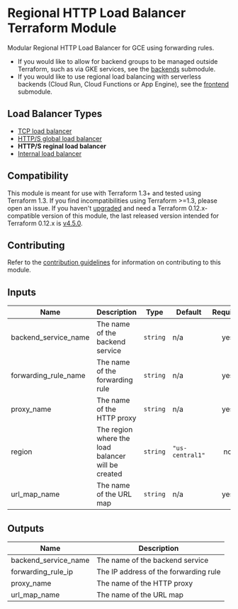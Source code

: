 # Regional HTTP Load Balancer Terraform Module

Modular Regional HTTP Load Balancer for GCE using forwarding rules.

-   If you would like to allow for backend groups to be managed outside
    Terraform, such as via GKE services, see the [backends](./modules/backends)
    submodule.
-   If you would like to use regional load balancing with serverless backends
    (Cloud Run, Cloud Functions or App Engine), see the
    [frontend](./modules/frontend) submodule.

## Load Balancer Types

-   [TCP load balancer](https://github.com/terraform-google-modules/terraform-google-lb)
-   [HTTP/S global load balancer](https://github.com/terraform-google-modules/terraform-google-lb-http)
-   **HTTP/S reginal load balancer**
-   [Internal load balancer](https://github.com/terraform-google-modules/terraform-google-lb-internal)

## Compatibility

This module is meant for use with Terraform 1.3+ and tested using Terraform 1.3.
If you find incompatibilities using Terraform >=1.3, please open an issue. If
you haven't [upgraded](https://www.terraform.io/upgrade-guides/0-13.html) and
need a Terraform 0.12.x-compatible version of this module, the last released
version intended for Terraform 0.12.x is
[v4.5.0](https://registry.terraform.io/modules/GoogleCloudPlatform/lb-http/google/4.5.0).

## Contributing

Refer to the [contribution guidelines](./CONTRIBUTING.md) for information on
contributing to this module.

<!-- BEGINNING OF PRE-COMMIT-TERRAFORM DOCS HOOK -->
## Inputs

| Name | Description | Type | Default | Required |
|------|-------------|------|---------|:--------:|
| backend\_service\_name | The name of the backend service | `string` | n/a | yes |
| forwarding\_rule\_name | The name of the forwarding rule | `string` | n/a | yes |
| proxy\_name | The name of the HTTP proxy | `string` | n/a | yes |
| region | The region where the load balancer will be created | `string` | `"us-central1"` | no |
| url\_map\_name | The name of the URL map | `string` | n/a | yes |

## Outputs

| Name | Description |
|------|-------------|
| backend\_service\_name | The name of the backend service |
| forwarding\_rule\_ip | The IP address of the forwarding rule |
| proxy\_name | The name of the HTTP proxy |
| url\_map\_name | The name of the URL map |

<!-- END OF PRE-COMMIT-TERRAFORM DOCS HOOK -->

